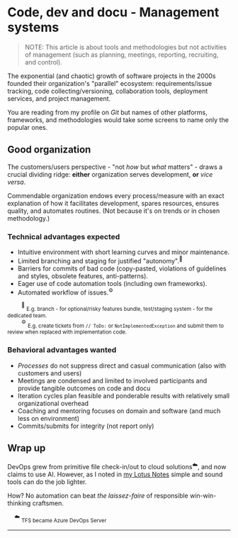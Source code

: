 # Code, dev and docu - Management systems

> NOTE: This article is about tools and methodologies but not activities of management (such as planning, meetings, reporting, recruiting, and control).

The exponential (and chaotic) growth of software projects in the 2000s founded their organization's "parallel" ecosystem: requirements/issue tracking, code collecting/versioning, collaboration tools, deployment services, and project management. 

You are reading from my profile on _Git_ but names of other platforms, frameworks, and methodologies would take some screens to name only the popular ones.

## Good organization

The customers/users perspective - "not _how_ but _what_ matters" - draws a crucial dividing ridge: **either** organization serves development, **or** _vice versa_.

Commendable organization endows every process/measure with an exact explanation of how it facilitates development, spares resources, ensures quality, and automates routines. (Not because it's on trends or in chosen methodology.)

### Technical advantages expected

+ Intuitive environment with short learning curves and minor maintenance.
+ Limited branching and staging for justified "autonomy".<sup>🌵</sup>
+ Barriers for commits of bad code (copy-pasted, violations of guidelines and styles, obsolete features, anti-patterns).
+ Eager use of code automation tools (including own frameworks).
+ Automated workflow of issues.<sup>⚙️</sup>

&nbsp;&nbsp;&nbsp;&nbsp;&nbsp;&nbsp;&nbsp;&nbsp;<sup>🌵</sup> <sub>E.g. branch - for optional/risky features bundle, test/staging system - for the dedicated team.</sub>\
&nbsp;&nbsp;&nbsp;&nbsp;&nbsp;&nbsp;&nbsp;&nbsp;<sup>⚙️</sup> <sub>E.g. create tickets from `// ToDo:` or `NotImplementedException` and submit them to review when replaced with implementation code.</sub>

### Behavioral advantages wanted

+ _Processes_ do not suppress direct and casual communication (also with customers and users)
+ Meetings are condensed and limited to involved participants and provide tangible outcomes on code and docu
+ Iteration cycles plan feasible and ponderable results with relatively small organizational overhead
+ Coaching and mentoring focuses on domain and software (and much less on environment)
+ Commits/submits for integrity (not report only)

## Wrap up

DevOps grew from primitive file check-in/out to cloud solutions<sup>☁️</sup>, and now claims to use AI. However, as I noted in [my Lotus Notes](../../pencraft/README+/opuses/freestyle/README+/LN-view.md) simple and sound tools can do the job lighter.

How? No automation can beat _the laissez-faire_ of responsible win-win-thinking craftsmen.

&nbsp;&nbsp;&nbsp;&nbsp;<sup>☁️</sup> <sub>TFS became Azure DevOps Server</sub>

---
